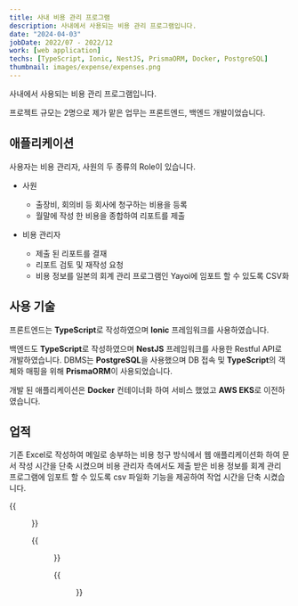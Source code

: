 ```yaml
---
title: 사내 비용 관리 프로그램
description: 사내에서 사용되는 비용 관리 프로그램입니다.
date: "2024-04-03"
jobDate: 2022/07 - 2022/12
work: [web application]
techs: [TypeScript, Ionic, NestJS, PrismaORM, Docker, PostgreSQL]
thumbnail: images/expense/expenses.png
---
```


사내에서 사용되는 비용 관리 프로그램입니다.

프로젝트 규모는 2명으로 제가 맡은 업무는 프론트엔드, 백엔드 개발이었습니다.

## 애플리케이션
사용자는 비용 관리자, 사원의 두 종류의 Role이 있습니다.
  - 사원

    - 출장비, 회의비 등 회사에 청구하는 비용을 등록
    - 월말에 작성 한 비용을 종합하여 리포트를 제출

  - 비용 관리자

    - 제출 된 리포트를 결재
    - 리포트 검토 및 재작성 요청
    - 비용 정보를 일본의 회계 관리 프로그램인 Yayoi에 임포트 할 수 있도록 CSV화

## 사용 기술
프론트엔드는 **TypeScript**로 작성하였으며 **Ionic** 프레임워크를 사용하였습니다.

백엔드도 **TypeScript**로 작성하였으며 **NestJS** 프레임워크를 사용한 Restful API로 개발하였습니다. DBMS는 **PostgreSQL**을 사용했으며 DB 접속 및 **TypeScript**의 객체와 매핑을 위해 **PrismaORM**이 사용되었습니다.

개발 된 애플리케이션은 **Docker** 컨테이너화 하여 서비스 했었고 **AWS EKS**로 이전하였습니다.

## 업적
기존 Excel로 작성하여 메일로 송부하는 비용 청구 방식에서 웹 애플리케이션화 하여 문서 작성 시간을 단축 시켰으며 비용 관리자 측에서도 제출 받은 비용 정보를 회계 관리 프로그램에 임포트 할 수 있도록 csv 파일화 기능을 제공하여 작업 시간을 단축 시켰습니다.


{{<figure src="/portfolio/images/expense/login.png" caption="로그인 화면">}}

{{<figure src="/portfolio/images/expense/expenses.png" caption="비용 화면">}}

{{<figure src="/portfolio/images/expense/reports.png" caption="리포트 화면">}}